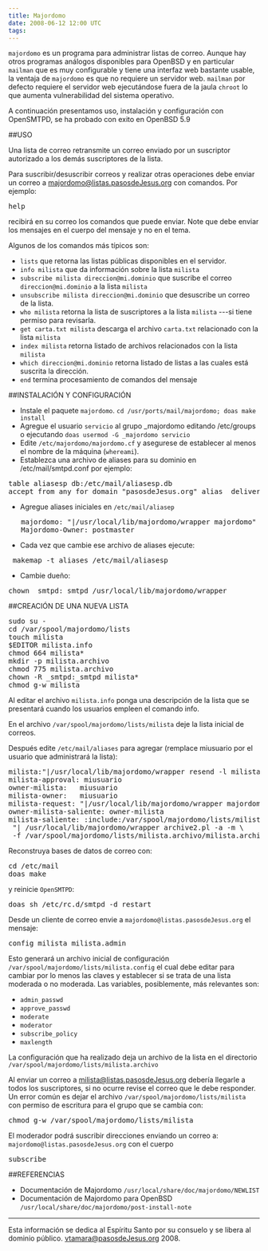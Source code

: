 ```yaml
---
title: Majordomo
date: 2008-06-12 12:00 UTC
tags:
---
```


```majordomo``` es un programa para administrar listas de correo.   Aunque hay otros programas análogos disponibles para OpenBSD y en particular  ```mailman``` que es muy configurable y tiene una interfaz web bastante usable, la ventaja de ```majordomo``` es que no requiere un servidor web.   ```mailman``` por defecto requiere el servidor web ejecutándose fuera de la jaula ```chroot``` lo que aumenta vulnerabilidad del sistema operativo.

A continuación presentamos uso, instalación y configuración con OpenSMTPD, se ha probado con exito en OpenBSD 5.9

##USO

Una lista de correo retransmite un correo enviado por un suscriptor autorizado a los demás suscriptores de la lista. 

Para suscribir/desuscribir correos y realizar otras operaciones debe enviar un correo a majordomo@listas.pasosdeJesus.org con comandos.  Por ejemplo:
<pre>
help
</pre>
recibirá en su correo los comandos que puede enviar.  Note que debe enviar los mensajes en el cuerpo del mensaje y no en el tema.

Algunos de los comandos más típicos son:

* ```lists``` que retorna las listas públicas disponibles en el servidor.
* ```info milista``` que da información sobre la lista ```milista```
* ```subscribe milista direccion@mi.dominio``` que suscribe el correo ```direccion@mi.dominio``` a la lista ```milista```
* ```unsubscribe milista direccion@mi.dominio``` que desuscribe un correo de la lista.
* ```who milista``` retorna la lista de suscriptores a la lista ```milista``` ---si tiene permiso para revisarla.
* ```get carta.txt milista``` descarga el archivo ```carta.txt``` relacionado con la lista ```milista```
* ```index milista``` retorna listado de archivos relacionados con la lista ```milista```
* ```which direccion@mi.dominio``` retorna listado de listas a las cuales está suscrita la dirección.
* ```end``` termina procesamiento de comandos del mensaje


##INSTALACIÓN Y CONFIGURACIÓN

* Instale el paquete ```majordomo```. ```cd /usr/ports/mail/majordomo; doas make install```
* Agregue el usuario ```servicio``` al grupo _majordomo editando /etc/groups o ejecutando ```doas usermod -G _majordomo servicio```
* Edite ```/etc/majordomo/majordomo.cf``` y asegurese de establecer al menos el nombre de la máquina (```whereami```).
* Establezca una archivo de aliases para su dominio en /etc/mail/smtpd.conf por ejemplo:
<pre>
table aliasesp db:/etc/mail/aliasesp.db
accept from any for domain "pasosdeJesus.org" alias <aliasesp> deliver to maildir
</pre>
* Agregue aliases iniciales en ```/etc/mail/aliasep```
<pre>
   majordomo: "|/usr/local/lib/majordomo/wrapper majordomo"
   Majordomo-Owner: postmaster
</pre>
* Cada vez que cambie ese archivo de aliases ejecute:
<pre>
 makemap -t aliases /etc/mail/aliasesp
</pre>
* Cambie dueño:
<pre>
chown _smtpd:_smtpd /usr/local/lib/majordomo/wrapper
</pre>

##CREACIÓN DE UNA NUEVA LISTA

<pre>
sudo su -
cd /var/spool/majordomo/lists
touch milista
$EDITOR milista.info
chmod 664 milista*
mkdir -p milista.archivo
chmod 775 milista.archivo
chown -R _smtpd:_smtpd milista*
chmod g-w milista
</pre>

Al editar el archivo ```milista.info``` ponga una descripción de la lista que
se presentará cuando los usuarios empleen el comando info.

En el archivo ```/var/spool/majordomo/lists/milista``` deje la lista
inicial de correos.

Después edite ```/etc/mail/aliases``` para agregar (remplace miusuario por el usuario que administrará la lista):

<pre>
milista:"|/usr/local/lib/majordomo/wrapper resend -l milista milista-saliente"
milista-approval: miusuario
owner-milista:   miusuario 
milista-owner:   miusuario 
milista-request: "|/usr/local/lib/majordomo/wrapper majordomo -l milista"
owner-milista-saliente: owner-milista
milista-saliente: :include:/var/spool/majordomo/lists/milista, \
 "| /usr/local/lib/majordomo/wrapper archive2.pl -a -m \
 -f /var/spool/majordomo/lists/milista.archivo/milista.archivo"
</pre>

Reconstruya bases de datos de correo con:
<pre>
cd /etc/mail
doas make
</pre>
y reinicie ```OpenSMTPD```:
<pre>
doas sh /etc/rc.d/smtpd -d restart
</pre>

Desde un cliente de correo envie a ```majordomo@listas.pasosdeJesus.org``` el mensaje:
<pre>
config milista milista.admin
</pre>

Esto generará un archivo inicial de configuración ```/var/spool/majordomo/lists/milista.config``` el cual debe editar 
para cambiar por lo menos las claves y establecer si se trata de una lista moderada o no moderada. Las variables, posiblemente, más relevantes son: 
* ```admin_passwd``` 
* ```approve_passwd```
* ```moderate``` 
* ```moderator```
* ```subscribe_policy```
* ```maxlength```

La configuración que ha realizado deja un archivo de la lista en el directorio ```/var/spool/majordomo/lists/milista.archivo```

Al enviar un correo a milista@listas.pasosdeJesus.org debería llegarle a todos los suscriptores, si no ocurre revise el correo que le debe responder. Un error común es dejar el archivo ```/var/spool/majordomo/lists/milista``` con permiso de escritura para el grupo que se cambia con:
<pre>
chmod g-w /var/spool/majordomo/lists/milista
</pre>

El moderador podrá suscribir direcciones enviando un correo a:
```majordomo@listas.pasosdeJesus.org``` con el cuerpo
<pre>
subscribe 
</pre>

##REFERENCIAS

* Documentación de Majordomo ```/usr/local/share/doc/majordomo/NEWLIST```
* Documentación de Majordomo para OpenBSD ```/usr/local/share/doc/majordomo/post-install-note```

------
Esta información se dedica al Espíritu Santo por su consuelo y se libera al dominio público. vtamara@pasosdeJesus.org 2008.
